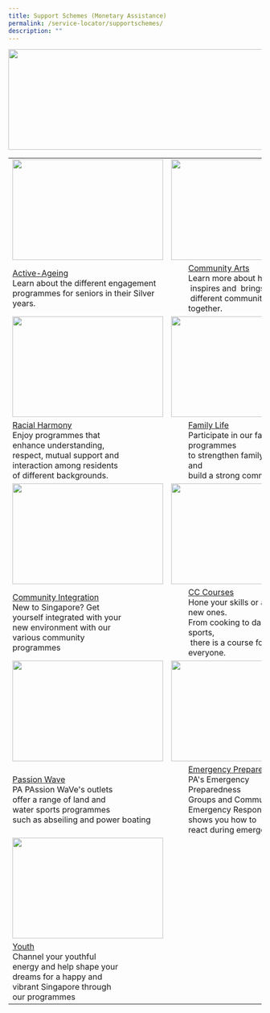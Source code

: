 ```yaml
---
title: Support Schemes (Monetary Assistance)
permalink: /service-locator/supportschemes/
description: ""
---
```

<img src="https://supportgowhere.life.gov.sg/static/Support-5f313b89.svg" style="height:200px;width:700px">
<p>

<table>
	<tbody><tr>
		<td><img src="/images/Programmes/main-activeageing_edited.jpg" style="height:200px;width:300px"></td>
		<td><img src="/images/Programmes/main-communityarts_edited.jpg" style="height:200px;width:220px"></td>
		<td><img src="/images/Programmes/main-communitydialogue_edited.jpg" style="height:200px;width:300px"></td>
	</tr>
	<tr>
		<td><a href="/our-programmes/active-ageing">Active-Ageing</a><br>Learn about the different engagement programmes for seniors in their Silver years.<br></td>
		<td><div style="position:relative;left:34px;"><a href="/our-programmes/community-arts">Community Arts</a><br>Learn&nbsp;more&nbsp;about&nbsp;how&nbsp;art<br>&nbsp;inspires&nbsp;and&nbsp; brings<br>&nbsp;different&nbsp;communities together.<br></div></td>
		<td><a href="/our-programmes/community-dialogue"> Community  Dialogue</a><br>PA acts as a vital link between the Government and the community through <br>&nbsp;community dialogues.<br>	</td></tr>
<tr>
		<td><img src="/images/Programmes/main-racialharmony.jpg" style="height:200px;width:300px"></td>
		<td><img src="/images/Programmes/main-familylife.jpg" style="height:200px;width:220px"></td>
		<td><img src="/images/Programmes/main-communitysports.jpg" style="height:200px;width:300px"></td>
	</tr>
<tr>
		<td><a href="/our-programmes/racial-harmony">Racial Harmony</a><br>Enjoy programmes that <br>enhance understanding,<br> respect, mutual support&nbsp;and <br>interaction among residents<br> of different backgrounds.<br></td> 
		<td><div style="position:relative;left:34px"><a href="/our-programmes/family-life/">Family Life</a><br>Participate in our family programmes <br>to strengthen family bonds and <br>build a strong&nbsp;community.<br></div></td>
		<td><a href="/our-programmes/community-sports/"> Community  Sports</a><br>Enjoy the thrills and spills of our exciting sports events<br> that not only bring people<br>&nbsp;together but also build character.<br>
	</td></tr>
<tr>
		<td><img src="/images/Programmes/main-communityintegration.jpg" style="height:200px;width:300px"></td>
		<td><img src="/images/Programmes/main-cccourses_edited.jpg" style="height:200px;width:220px"></td>
		<td><img src="/images/Programmes/main-womensprogrammes_edited.jpg" style="height:200px;width:300px"></td>
	</tr>
<tr>
		<td><a href="/our-programmes/community-integration/">Community Integration</a><br>New to Singapore? Get<br> yourself integrated with your<br> new environment with our<br> various&nbsp;community<br> programmes<br></td>
		<td><div style="position:relative;left:34px;"><a href="/our-programmes/cc-courses/courses/">CC Courses</a><br>Hone your skills or acquire new ones.<br> From cooking to dance and sports,<br>&nbsp;there  is a course  for everyone.<br></div></td>
		<td><a href="/our-programmes/womens-programmes"> Women's Programmes</a><br>Learn how PA encourages women to lead active lives<br> and contribute to  <br>the&nbsp;community.<br>
			</td></tr>
	<tr>
		<td><img src="/images/Programmes/main-waterventure.jpg" style="height:200px;width:300px"></td>
		<td><img src="/images/Programmes/main-emergencypreparedness_edited.jpg" style="height:200px;width:220px"></td>
		<td><img src="/images/Programmes/main-passioncard.jpg" style="height:200px;width:300px"></td>
	</tr>
	<tr>
		<td><a href="/our-programmes/passion-wave/details/">Passion Wave</a><br>PA PAssion WaVe's outlets <br>offer a range of land and <br>water sports programmes<br> such as&nbsp;abseiling and power boating<br></td>
		<td><div style="position:relative;left:34px;"><a href="/our-programmes/emergency-preparedness/">Emergency Preparedness</a><br>PA's Emergency Preparedness<br> Groups and Community Emergency Response&nbsp;Teams shows you how to<br> react during emergencies.<br></div></td>
		<td><a href="/our-programmes/passion-card"> Passion Card</a><br>The PAssion Card offers exclusive privileges to its  members for PA's       exciting <br> range of courses and       activities.<br>
			</td></tr>
	<tr>
		<td><img src="/images/Programmes/main-youth_edited.jpg" style="height:200px;width:300px"></td></tr>
		<tr>
		<td><a href="/our-programmes/youth">Youth</a><br>Channel your youthful<br> energy and help shape your <br>dreams for a happy and <br>vibrant&nbsp;Singapore through<br> our programmes<br></td>
	</tr>			
</tbody></table></p>
